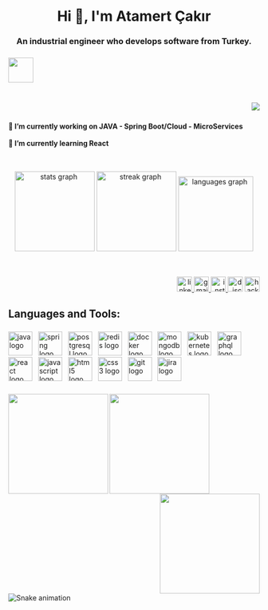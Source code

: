 <h1 align="center">Hi 👋, I'm Atamert Çakır</h1>

###

<h3 align="center">An industrial engineer who develops software from Turkey.</h3>

###

<div align="left">
  <img height="50" src="https://user-images.githubusercontent.com/74038190/241763891-7bb1e704-6026-48f9-8435-2f4d40101348.gif"  />
</div>

###

<br clear="both">

<div align="right">
  <img src="https://visitor-badge.laobi.icu/badge?page_id=atamertc.atamertc&"  />
</div>

###

<h4 align="left">🔭 I’m currently working on JAVA - Spring Boot/Cloud - MicroServices<br><br>🌱 I’m currently learning React</h4>

###

<div align="center">
  <img height="2" src="https://user-images.githubusercontent.com/74038190/212284115-f47cd8ff-2ffb-4b04-b5bf-4d1c14c0247f.gif"  />
</div>

###

<div align="center">
  <img src="https://github-readme-stats.vercel.app/api?username=atamertc&hide_title=false&hide_rank=false&show_icons=true&include_all_commits=true&count_private=true&disable_animations=false&theme=nightowl&locale=en&hide_border=false" height="160" alt="stats graph"  />
  <img src="https://streak-stats.demolab.com?user=atamertc&locale=en&mode=daily&theme=nightowl&hide_border=false&border_radius=5" height="160" alt="streak graph"  />
  <img src="https://github-readme-stats.vercel.app/api/top-langs?username=atamertc&locale=en&hide_title=false&layout=compact&card_width=320&langs_count=5&theme=nightowl&hide_border=false" height="150" alt="languages graph"  />
</div>

###

<div align="center">
  <img height="2" src="https://user-images.githubusercontent.com/74038190/212284115-f47cd8ff-2ffb-4b04-b5bf-4d1c14c0247f.gif"  />
</div>

###

<div align="right">
  <a href="https://www.linkedin.com/in/atamertcakir/" target="_blank">
    <img src="https://img.shields.io/static/v1?message=LinkedIn&logo=linkedin&label=&color=0077B5&logoColor=white&labelColor=&style=for-the-badge" height="30" alt="linkedin logo"  />
  </a>
  <a href="atamertcakir@gmail.com" target="_blank">
    <img src="https://img.shields.io/static/v1?message=Gmail&logo=gmail&label=&color=D14836&logoColor=white&labelColor=&style=for-the-badge" height="30" alt="gmail logo"  />
  </a>
  <a href="https://www.instagram.com/atamertcakir/" target="_blank">
    <img src="https://img.shields.io/static/v1?message=Instagram&logo=instagram&label=&color=E4405F&logoColor=white&labelColor=&style=for-the-badge" height="30" alt="instagram logo"  />
  </a>
  <img src="https://img.shields.io/static/v1?message=Discord&logo=discord&label=&color=7289DA&logoColor=white&labelColor=&style=for-the-badge" height="30" alt="discord logo"  />
  <a href="https://www.hackerrank.com/profile/atamertcakir" target="_blank">
    <img src="https://img.shields.io/static/v1?message=HackerRank&logo=hackerrank&label=&color=2EC866&logoColor=white&labelColor=&style=for-the-badge" height="30" alt="hackerrank logo"  />
  </a>
</div>

###

<h2 align="left">Languages and Tools:</h2>

###

<div align="left">
  <img src="https://cdn.jsdelivr.net/gh/devicons/devicon/icons/java/java-original.svg" height="48" alt="java logo"  />
  <img width="4" />
  <img src="https://cdn.jsdelivr.net/gh/devicons/devicon/icons/spring/spring-original.svg" height="48" alt="spring logo"  />
  <img width="4" />
  <img src="https://cdn.jsdelivr.net/gh/devicons/devicon/icons/postgresql/postgresql-original.svg" height="48" alt="postgresql logo"  />
  <img width="4" />
  <img src="https://cdn.jsdelivr.net/gh/devicons/devicon/icons/redis/redis-original.svg" height="48" alt="redis logo"  />
  <img width="4" />
  <img src="https://cdn.jsdelivr.net/gh/devicons/devicon/icons/docker/docker-original.svg" height="48" alt="docker logo"  />
  <img width="4" />
  <img src="https://cdn.jsdelivr.net/gh/devicons/devicon/icons/mongodb/mongodb-original.svg" height="48" alt="mongodb logo"  />
  <img width="4" />
  <img src="https://cdn.jsdelivr.net/gh/devicons/devicon/icons/kubernetes/kubernetes-plain.svg" height="48" alt="kubernetes logo"  />
  <img width="4" />
  <img src="https://cdn.jsdelivr.net/gh/devicons/devicon/icons/graphql/graphql-plain.svg" height="48" alt="graphql logo"  />
  <img width="4" />
  <img src="https://cdn.jsdelivr.net/gh/devicons/devicon/icons/react/react-original.svg" height="48" alt="react logo"  />
  <img width="4" />
  <img src="https://cdn.jsdelivr.net/gh/devicons/devicon/icons/javascript/javascript-original.svg" height="48" alt="javascript logo"  />
  <img width="4" />
  <img src="https://cdn.jsdelivr.net/gh/devicons/devicon/icons/html5/html5-original.svg" height="48" alt="html5 logo"  />
  <img width="4" />
  <img src="https://cdn.jsdelivr.net/gh/devicons/devicon/icons/css3/css3-original.svg" height="48" alt="css3 logo"  />
  <img width="4" />
  <img src="https://cdn.jsdelivr.net/gh/devicons/devicon/icons/git/git-original.svg" height="48" alt="git logo"  />
  <img width="4" />
  <img src="https://cdn.jsdelivr.net/gh/devicons/devicon/icons/jira/jira-original.svg" height="48" alt="jira logo"  />
</div>

###

<img align="left" height="200" src="https://user-images.githubusercontent.com/74038190/212747657-7a8d59da-69c8-4110-8ea8-f8102fd0b413.gif"  />

###

<img align="left" height="200" src="https://user-images.githubusercontent.com/74038190/212284119-fbfd994d-8c2a-4a07-a75f-84e513833c1c.gif"  />

###

<img align="right" height="200" src="https://user-images.githubusercontent.com/74038190/213911110-aedbef38-a29f-4b6b-a65c-11608b4f75a5.gif"  />

###

<br clear="both">

<img src="https://raw.githubusercontent.com/atamertc/atamertc/output/snake.svg" alt="Snake animation" />

###
